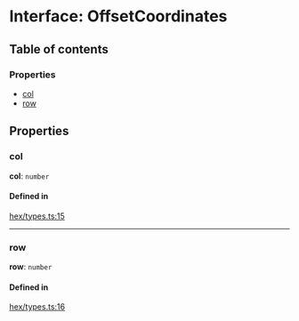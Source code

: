 # Interface: OffsetCoordinates

## Table of contents

### Properties

- [col](OffsetCoordinates.md#col)
- [row](OffsetCoordinates.md#row)

## Properties

### <a id="col" name="col"></a> col

 **col**: `number`

#### Defined in

[hex/types.ts:15](https://github.com/flauwekeul/honeycomb/blob/next/src/hex/types.ts#L15)

___

### <a id="row" name="row"></a> row

 **row**: `number`

#### Defined in

[hex/types.ts:16](https://github.com/flauwekeul/honeycomb/blob/next/src/hex/types.ts#L16)
